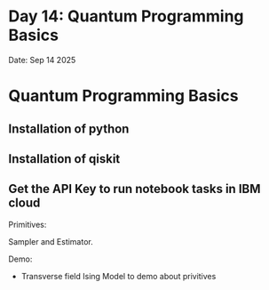 # Day 14: Quantum Programming Basics

Date: Sep 14 2025

# Quantum Programming Basics

## Installation of python

## Installation of qiskit

## Get the API Key to run notebook tasks in IBM cloud


Primitives:

Sampler and Estimator.


Demo:
 - Transverse field Ising Model to demo about privitives


